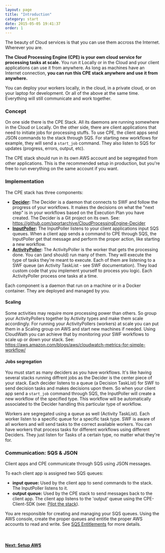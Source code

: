 ```yaml
---
layout: page
title: "Introduction"
category: start
date: 2015-05-05 19:41:37
order: 1
---
```



The beauty of Cloud services is that you can use them accross the Internet. Wherever you are.

<b>The Cloud Processing Engine (CPE) is your own cloud service for processing tasks at scale.</b> You run it Locally or in the Cloud and your client applications can use it from anywhere. As long as machines have an Internet connection, <b>you can run this CPE stack anywhere and use it from anywhere.</b>

You can deploy your workers locally, in the cloud, in a private cloud, or on your laptop for development. Or all of the above at the same time. Everything will still communicate and work together.

### Concept

On one side there is the CPE Stack. All its daemons are running somewhere in the Cloud or Locally. On the other side, there are client applications that need to initiate jobs for processing stuffs. To use CPE, the client apps send JSON commands to the stack through SQS. For starting new workflows for example, they will send a `start_job` command. They also listen to SQS for updates (progress, errors, output, etc).

The CPE stack should run in its own AWS account and be segregated from other applications. This is the recommended setup in production, but you're free to run everything on the same account if you want.

### Implementation

The CPE stack has three components:

   - **[Decider](/CloudProcessingEngine/comp/decider.html):** The Decider is a daemon that connects to SWF and follow the progress of your workflows. It makes the decisions on what the "next step" is in your workflows based on the Execution Plan you have created. The Decider is a Git project on its own. See: https://github.com/sportarchive/CloudProcessingEngine-Decider
   - **[InputPoller](/CloudProcessingEngine/comp/inputpoller.html):** The InputPoller listens to your client applications input SQS queues. When a client app sends a command to CPE through SQS, the InputPoller get that message and perform the proper action, like starting a new workflow.
   - **[ActivityPoller](/CloudProcessingEngine/comp/activitypoller.html):** The ActivityPoller is the worker that gets the processing done. You can (and should) run many of them. They will execute the type of tasks they're meant to execute. Each of them are listening to a SWF queue (an Activity TaskList - see SWF documentation). They load custom code that you implement yourself to process you logic. Each ActivityPoller process one tasks at a time.

Each component is a daemon that run on a machine or in a Docker container. They are deployed and managed by you.

#### Scaling

Some activities may require more processing power than others. So group your ActivityPollers together by Activity types and make them scale accordingly. For running your ActivityPollers (workers) at scale you can put them in a Scaling group on AWS and start new machines if needed. Using CloudWath you can achieve that by monitoring your SWF workflows to scale up or down your stack. See: https://aws.amazon.com/blogs/aws/cloudwatch-metrics-for-simple-workflow/

#### Jobs segregation

You must start as many deciders as you have workflows. It's like having several stacks running diffrent jobs as the Decider is the center piece of your stack. Each decider listens to a queue (a Decision TaskList) for SWF to send decision tasks and makes decisions upon them. So when your client app send a `start_job` command through SQS, the InputPoller will create a new workflow of the specified type. This workflow will be automatically associated to the Decider handling this particular type of workflow.

Workers are segregated using a queue as well (Activity TaskList). Each worker listen to a specific queue for a specific task type. SWF is aware of all workers and will send tasks to the correct available workers. You can have workers that process tasks for different workflows using different Deciders. They just listen for Tasks of a certain type, no matter what they're for.

### Communication: SQS & JSON

Client apps and CPE communicate through SQS using JSON messages.

To each client app is assigned two SQS queues:

   - **input queue:** Used by the client app to send commands to the stack. The InputPoller listens to it.
   - **output queue:** Used by the CPE stack to send messages back to the client app. The client app listens to the 'output' queue using the CPE-Client-SDK (see: [Pilot the stack](/CloudProcessingEngine/start/use-the-stack.html)).

You are responsible for creating and managing your SQS queues. Using the AWS console, create the proper queues and entitle the proper AWS accounts to read and write. See [SQS Entitlements](/CloudProcessingEngine/extra/sqs-entitlements.html) for more details.

<br>

<p>
<h4><a href="setup-aws.html">Next: Setup AWS</a></h4>
</p>
